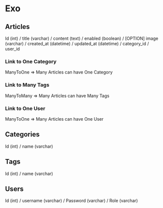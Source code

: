 # Exo

## Articles

Id (int) / title (varchar) / content (text) / enabled (boolean) / [OPTION] image (varchar) / created_at (datetime) / updated_at (datetime) / category_id / user_id

### Link to One Category

ManyToOne => Many Articles can have One Category

### Link to Many Tags

ManyToMany => Many Articles can have Many Tags

### Link to One User

ManyToOne => Many Articles can have One User

## Categories

Id (int) / name (varchar)

## Tags

Id (int) / name (varchar)

## Users

Id (int) / username (varchar) / Password (varchar) / Role (varchar)